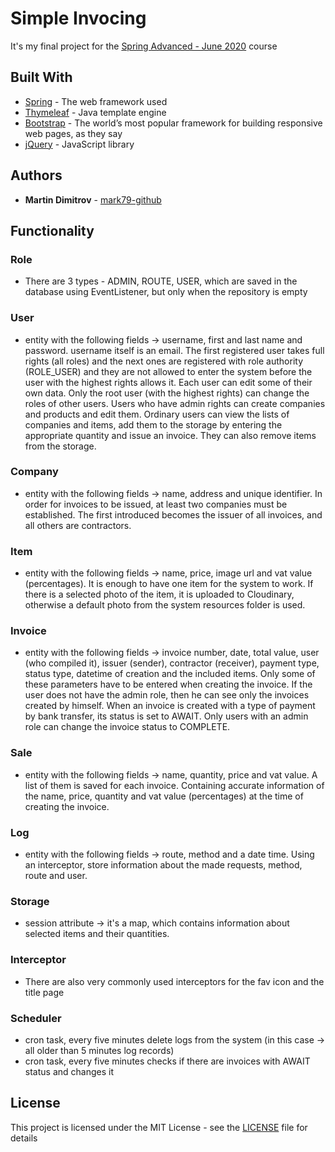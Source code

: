 # Simple Invocing

It's my final project for the [Spring Advanced - June 2020](https://softuni.bg/trainings/3026/spring-advanced-june-2020/internal) course

## Built With

* [Spring](https://spring.io/) - The web framework used
* [Thymeleaf](https://www.thymeleaf.org/) - Java template engine
* [Bootstrap](https://getbootstrap.com/) - The world’s most popular framework for building responsive web pages, as they say
* [jQuery](https://jquery.com/) - JavaScript library

## Authors

* **Martin Dimitrov** - [mark79-github](https://github.com/mark79-github/)

## Functionality

### Role

* There are 3 types - ADMIN, ROUTE, USER, which are saved in the database using EventListener, but only when the repository is empty

### User

* entity with the following fields -> username, first and last name and password. username itself is an email. Тhe first registered user takes full rights (all roles) and the next ones are registered with role authority (ROLE_USER) and they are not allowed to enter the system before the user with the highest rights allows it. Еach user can edit some of their own data. Only the root user (with the highest rights) can change the roles of other users. Users who have admin rights can create companies and products and edit them. Ordinary users can view the lists of companies and items, add them to the storage by entering the appropriate quantity and issue an invoice. They can also remove items from the storage. 

### Company

* entity with the following fields -> name, address and unique identifier. In order for invoices to be issued, at least two companies must be established. The first introduced becomes the issuer of all invoices, and all others are contractors. 

### Item

* entity with the following fields -> name, price, image url and vat value (percentages). It is enough to have one item for the system to work. If there is a selected photo of the item, it is uploaded to Cloudinary, otherwise a default photo from the system resources folder is used.

### Invoice

* entity with the following fields -> invoice number, date, total value, user (who compiled it), issuer (sender), contractor (receiver), payment type, status type, datetime of creation and the included items. Оnly some of these parameters have to be entered when creating the invoice. If the user does not have the admin role, then he can see only the invoices created by himself. When an invoice is created with a type of payment by bank transfer, its status is set to AWAIT. Only users with an admin role can change the invoice status to COMPLETE.

### Sale

* entity with the following fields -> name, quantity, price and vat value. A list of them is saved for each invoice. Containing accurate information of the name, price, quantity and vat value (percentages) at the time of creating the invoice.

### Log

* entity with the following fields -> route, method and a date time. Using an interceptor, store information about the made requests, method, route and user.

### Storage

* session attribute -> it's a map, which contains information about selected items and their quantities.

### Interceptor

* There are also very commonly used interceptors for the fav icon and the title page

### Scheduler

* cron task, every five minutes delete logs from the system (in this case -> all older than 5 minutes log records)
* cron task, every five minutes checks if there are invoices with AWAIT status and changes it

## License

This project is licensed under the MIT License - see the [LICENSE](LICENSE) file for details

